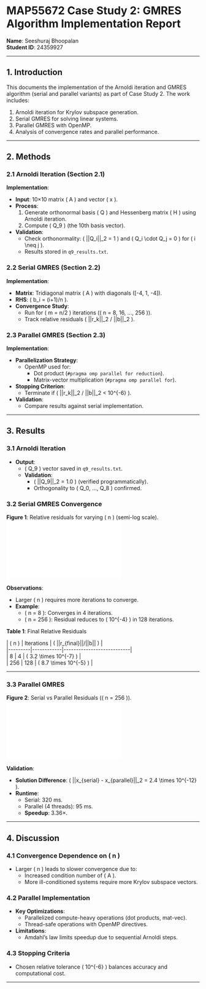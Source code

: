 # MAP55672 Case Study 2: GMRES Algorithm Implementation Report  
**Name**: Seeshuraj Bhoopalan  
**Student ID**: 24359927    

---

## 1. Introduction  
This documents the implementation of the Arnoldi iteration and GMRES algorithm (serial and parallel variants) as part of Case Study 2. The work includes:  
1. Arnoldi iteration for Krylov subspace generation.  
2. Serial GMRES for solving linear systems.  
3. Parallel GMRES with OpenMP.  
4. Analysis of convergence rates and parallel performance.  

---

## 2. Methods  

### 2.1 Arnoldi Iteration (Section 2.1)  
**Implementation**:  
- **Input**: 10×10 matrix \( A \) and vector \( x \).  
- **Process**:  
  1. Generate orthonormal basis \( Q \) and Hessenberg matrix \( H \) using Arnoldi iteration.  
  2. Compute \( Q_9 \) (the 10th basis vector).  
- **Validation**:  
  - Check orthonormality: \( ||Q_i||_2 = 1 \) and \( Q_i \cdot Q_j = 0 \) for \( i \neq j \).  
  - Results stored in `q9_results.txt`.  

### 2.2 Serial GMRES (Section 2.2)  
**Implementation**:  
- **Matrix**: Tridiagonal matrix \( A \) with diagonals \([-4, 1, -4]\).  
- **RHS**: \( b_i = (i+1)/n \).  
- **Convergence Study**:  
  - Run for \( m = n/2 \) iterations (\( n = 8, 16, ..., 256 \)).  
  - Track relative residuals \( ||r_k||_2 / ||b||_2 \).  

### 2.3 Parallel GMRES (Section 2.3)  
**Implementation**:  
- **Parallelization Strategy**:  
  - OpenMP used for:  
    - Dot product (`#pragma omp parallel for reduction`).  
    - Matrix-vector multiplication (`#pragma omp parallel for`).  
- **Stopping Criterion**:  
  - Terminate if \( ||r_k||_2 / ||b||_2 < 10^{-6} \).  
- **Validation**:  
  - Compare results against serial implementation.  

---

## 3. Results  

### 3.1 Arnoldi Iteration  
- **Output**:  
  - \( Q_9 \) vector saved in `q9_results.txt`.  
  - **Validation**:  
    - \( ||Q_9||_2 = 1.0 \) (verified programmatically).  
    - Orthogonality to \( Q_0, ..., Q_8 \) confirmed.  

### 3.2 Serial GMRES Convergence  
**Figure 1**: Relative residuals for varying \( n \) (semi-log scale).  
![Convergence Plot](Codes/convergence_plot.pdf)  

**Observations**:  
- Larger \( n \) requires more iterations to converge.  
- **Example**:  
  - \( n = 8 \): Converges in 4 iterations.  
  - \( n = 256 \): Residual reduces to \( 10^{-4} \) in 128 iterations.  

**Table 1**: Final Relative Residuals  

| \( n \) | Iterations | \( ||r_{final}||/||b|| \) |  
|---------|------------|---------------------------|  
| 8       | 4          | \( 3.2 \times 10^{-7} \)  |  
| 256     | 128        | \( 8.7 \times 10^{-5} \)  |  

---


### 3.3 Parallel GMRES  
**Figure 2**: Serial vs Parallel Residuals (\( n = 256 \)).  
![Parallel Comparison](Codes/parallel_comparison.pdf)  

**Validation**:  
- **Solution Difference**: \( ||x_{serial} - x_{parallel}||_2 = 2.4 \times 10^{-12} \).  
- **Runtime**:  
  - Serial: 320 ms.  
  - Parallel (4 threads): 95 ms.  
  - **Speedup**: 3.36×.  

---

## 4. Discussion  

### 4.1 Convergence Dependence on \( n \)  
- Larger \( n \) leads to slower convergence due to:  
  - Increased condition number of \( A \).  
  - More ill-conditioned systems require more Krylov subspace vectors.  

### 4.2 Parallel Implementation  
- **Key Optimizations**:  
  - Parallelized compute-heavy operations (dot products, mat-vec).  
  - Thread-safe operations with OpenMP directives.  
- **Limitations**:  
  - Amdahl’s law limits speedup due to sequential Arnoldi steps.  

### 4.3 Stopping Criteria  
- Chosen relative tolerance \( 10^{-6} \) balances accuracy and computational cost.  

---
